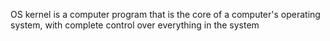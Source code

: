 OS kernel is a computer program that is the core of a computer's operating system, with complete control over everything in the system
